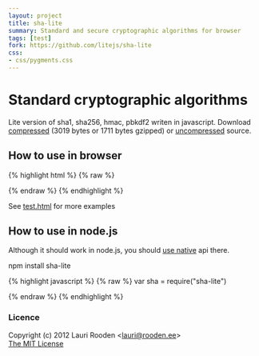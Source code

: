 ```yaml
---
layout: project
title: sha-lite
summary: Standard and secure cryptographic algorithms for browser
tags: [test]
fork: https://github.com/litejs/sha-lite
css:
- css/pygments.css
---
```


[1]: https://raw.github.com/litejs/sha-lite/master/sha-lite.js
[2]: https://raw.github.com/litejs/sha-lite/master/sha-lite.min.js
[3]: https://raw.github.com/litejs/sha-lite/master/test/test.html "test/test.html"
[4]: http://nodejs.org/api/crypto.html


Standard cryptographic algorithms
=================================

Lite version of sha1, sha256, hmac, pbkdf2 writen in javascript.
Download [compressed][2] 
(3019 bytes or 1711 bytes gzipped)
or [uncompressed][1] source.



## How to use in browser

{% highlight html %}
{% raw %}
<script src=sha-lite.js></script>

<script>
var hash = "secret".sha1()
</script>
{% endraw %}
{% endhighlight %}

See [test.html][3] for more examples

## How to use in node.js

Although it should work in node.js, you should [use native][4] api there.

npm install sha-lite

{% highlight javascript %}
{% raw %}
var sha = require("sha-lite")

{% endraw %}
{% endhighlight %}


### Licence

Copyright (c) 2012 Lauri Rooden &lt;lauri@rooden.ee&gt;  
[The MIT License](http://lauri.rooden.ee/mit-license.txt)


